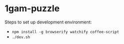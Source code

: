 # 1gam-puzzle

Steps to set up development environment:
* `npm install -g browserify watchify coffee-script`
* `./dev.sh`